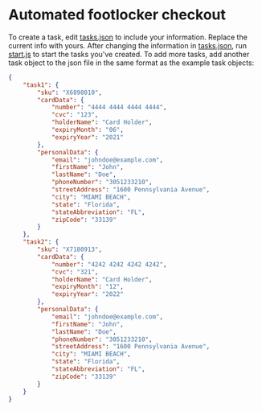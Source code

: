 #  Automated footlocker checkout

To create a task, edit [tasks.json](src/tasks.json) to include your information. Replace the current info with yours. After changing the information in [tasks.json](src/tasks.json), run [start.js](src/start.js) to start the tasks you've created.
To add more tasks, add another task object to the json file in the same format as the example task objects:
```JSON
{
    "task1": {
        "sku": "X6898010",
        "cardData": {
            "number": "4444 4444 4444 4444",
            "cvc": "123",
            "holderName": "Card Holder",
            "expiryMonth": "06",
            "expiryYear": "2021"
        },
        "personalData": {
            "email": "johndoe@example.com",
            "firstName": "John",
            "lastName": "Doe",
            "phoneNumber": "3051233210",
            "streetAddress": "1600 Pennsylvania Avenue",
            "city": "MIAMI BEACH",
            "state": "Florida",
            "stateAbbreviation": "FL",
            "zipCode": "33139"
        }
    },
    "task2": {
        "sku": "X7180913",
        "cardData": {
            "number": "4242 4242 4242 4242",
            "cvc": "321",
            "holderName": "Card Holder",
            "expiryMonth": "12",
            "expiryYear": "2022"
        },
        "personalData": {
            "email": "johndoe@example.com",
            "firstName": "John",
            "lastName": "Doe",
            "phoneNumber": "3051233210",
            "streetAddress": "1600 Pennsylvania Avenue",
            "city": "MIAMI BEACH",
            "state": "Florida",
            "stateAbbreviation": "FL",
            "zipCode": "33139"
        }
    }
}
```
